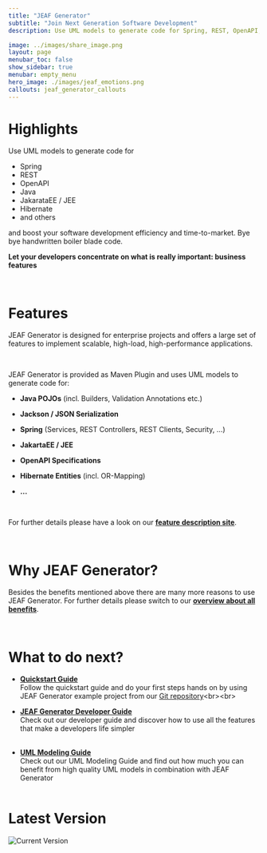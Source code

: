 ```yaml
---
title: "JEAF Generator"
subtitle: "Join Next Generation Software Development"
description: Use UML models to generate code for Spring, REST, OpenAPI, Java, JakarataEE, JEE, Hibernate and others. Bye bye handwritten boiler blade code. Let your developers concentrate on business features.

image: ../images/share_image.png
layout: page
menubar_toc: false
show_sidebar: true
menubar: empty_menu
hero_image: ./images/jeaf_emotions.png
callouts: jeaf_generator_callouts
---
```


# Highlights

Use UML models to generate code for 
- Spring
- REST
- OpenAPI
- Java
- JakarataEE / JEE
- Hibernate 
- and others

and boost your software development efficiency and time-to-market. Bye bye handwritten boiler blade code. 

**Let your developers concentrate on what is really important: business features**

<br>

# Features

JEAF Generator is designed for enterprise projects and offers a large set of features to implement scalable, high-load, high-performance applications. 

<br>

JEAF Generator is provided as Maven Plugin and uses UML models to generate code for:

* **Java POJOs** (incl. Builders, Validation Annotations etc.)
  
* **Jackson / JSON Serialization**
  
* **Spring** (Services, REST Controllers, REST Clients, Security, ...) 

* **JakartaEE / JEE**
  
* **OpenAPI Specifications**

* **Hibernate Entities** (incl. OR-Mapping)

* **...**

<br>

For further details please have a look on our [**feature description site**](features).

<br>

# Why JEAF Generator?

Besides the benefits mentioned above there are many more reasons to use JEAF Generator. For further details please switch to our [**overview about all benefits**](why/overview).

<br>

# What to do next?

* [**Quickstart Guide**](developer-guide/quickstart)<br>
  Follow the quickstart guide and do your first steps hands on by using JEAF Generator example project from our [Git repository](https://bitbucket.org/anaptecs/jeaf-generator-samples "https://bitbucket.org/anaptecs/jeaf-generator-samples")<br><br>

* [**JEAF Generator Developer Guide**](developer-guide)<br>
  Check out our developer guide and discover how to use all the features that make a developers life simpler<br><br>

* [**UML Modeling Guide**](uml-modeling-guide)<br>
  Check out our UML Modeling Guide and find out how much you can benefit from high quality UML models in combination with JEAF Generator<br><br>

# Latest Version

![Current Version](https://maven-badges.herokuapp.com/maven-central/com.anaptecs.jeaf.generator/jeaf-generator/badge.svg)
